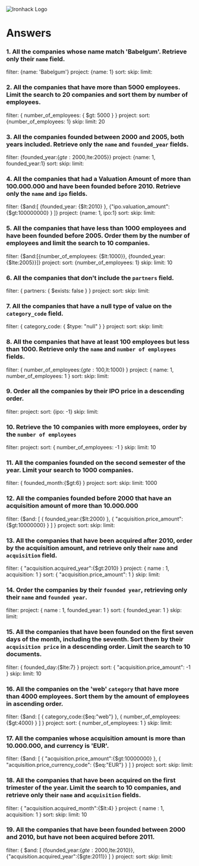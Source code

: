 ![Ironhack Logo](https://i.imgur.com/1QgrNNw.png)

# Answers

### 1. All the companies whose name match 'Babelgum'. Retrieve only their `name` field.

filter: {name: 'Babelgum'}
project: {name: 1}
sort:
skip:
limit:

### 2. All the companies that have more than 5000 employees. Limit the search to 20 companies and sort them by **number of employees**.

filter: { number_of_employees: { \$gt: 5000 } }
project:
sort: {number_of_employees: 1}
skip:
limit: 20

### 3. All the companies founded between 2000 and 2005, both years included. Retrieve only the `name` and `founded_year` fields.

filter: {founded_year:{$gte:2000,$lte:2005}}
project: {name: 1, founded_year:1}
sort:
skip:
limit:

### 4. All the companies that had a Valuation Amount of more than 100.000.000 and have been founded before 2010. Retrieve only the `name` and `ipo` fields.

filter: {$and:[ {founded_year: {$lt:2010} }, {"ipo.valuation_amount": {\$gt:100000000} } ]}
project: {name: 1, ipo:1}
sort:
skip:
limit:

### 5. All the companies that have less than 1000 employees and have been founded before 2005. Order them by the number of employees and limit the search to 10 companies.

filter: {$and:[{number_of_employees: {$lt:1000}}, {founded_year:{\$lte:2005}}]}
project:
sort: {number_of_employees: 1}
skip:
limit: 10

### 6. All the companies that don't include the `partners` field.

filter: { partners: { \$exists: false } }
project:
sort:
skip:
limit:

### 7. All the companies that have a null type of value on the `category_code` field.

filter: { category_code: { \$type: "null" } }
project:
sort:
skip:
limit:

### 8. All the companies that have at least 100 employees but less than 1000. Retrieve only the `name` and `number of employees` fields.

filter: { number_of_employees:{$gte:100,$lt:1000} }
project: { name: 1, number_of_employees: 1 }
sort:
skip:
limit:

### 9. Order all the companies by their IPO price in a descending order.

filter:
project:
sort: {ipo: -1}
skip:
limit:

### 10. Retrieve the 10 companies with more employees, order by the `number of employees`

filter:
project:
sort: { number_of_employees: -1 }
skip:
limit: 10

### 11. All the companies founded on the second semester of the year. Limit your search to 1000 companies.

filter: { founded_month:{\$gt:6} }
project:
sort:
skip:
limit: 1000

### 12. All the companies founded before 2000 that have an acquisition amount of more than 10.000.000

filter: {$and: [ { founded_year:{$lt:2000} }, { "acquisition.price_amount":{\$gt:10000000} } ] }
project:
sort:
skip:
limit:

### 13. All the companies that have been acquired after 2010, order by the acquisition amount, and retrieve only their `name` and `acquisition` field.

filter: { "acquisition.acquired_year":{\$gt:2010} }
project: { name : 1, acquisition: 1 }
sort: { "acquisition.price_amount": 1 }
skip:
limit:

### 14. Order the companies by their `founded year`, retrieving only their `name` and `founded year`.

filter:
project: { name : 1, founded_year: 1 }
sort: { founded_year: 1 }
skip:
limit:

### 15. All the companies that have been founded on the first seven days of the month, including the seventh. Sort them by their `acquisition price` in a descending order. Limit the search to 10 documents.

filter: { founded_day:{\$lte:7} }
project:
sort: { "acquisition.price_amount": -1 }
skip:
limit: 10

### 16. All the companies on the 'web' `category` that have more than 4000 employees. Sort them by the amount of employees in ascending order.

filter: {$and: [ { category_code:{$eq:"web"} }, { number_of_employees:{\$gt:4000} } ] }
project:
sort: { number_of_employees: 1 }
skip:
limit:

### 17. All the companies whose acquisition amount is more than 10.000.000, and currency is 'EUR'.

filter: {$and: [ { "acquisition.price_amount":{$gt:10000000} }, { "acquisition.price_currency_code": {\$eq:"EUR"} } ] }
project:
sort:
skip:
limit:

### 18. All the companies that have been acquired on the first trimester of the year. Limit the search to 10 companies, and retrieve only their `name` and `acquisition` fields.

filter: { "acquisition.acquired_month":{\$lt:4} }
project: { name : 1, acquisition: 1 }
sort:
skip:
limit: 10

### 19. All the companies that have been founded between 2000 and 2010, but have not been acquired before 2011.

filter: { $and: [ {founded_year:{$gte:2000,$lte:2010}}, {"acquisition.acquired_year":{$gte:2011}} ] }
project:
sort:
skip:
limit:
